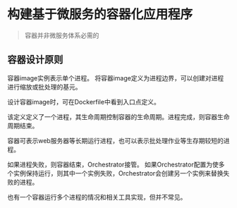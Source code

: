 # 构建基于微服务的容器化应用程序

> 容器并非微服务体系必需的

## 容器设计原则

容器image实例表示单个进程。
将容器image定义为进程边界，可以创建对进程进行缩放或批处理的基元。

设计容器image时，可在Dockerfile中看到入口点定义。

该定义定义了一个进程，其生命周期控制容器的生命周期。进程完成，则容器生命周期结束。

容器可表示web服务器等长期运行进程，也可以表示批处理作业等生存期较短的进程。

如果进程失败，则容器结束，Orchestrator接管。
如果Orchestrator配置为使多个实例保持运行，则其中一个实例失败，Orchestrator会创建另一个实例来替换失败的进程。

也有一个容器运行多个进程的情况和相关工具实现，但并不常见。
